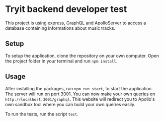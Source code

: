 # Tryit backend developer test

This project is using express, GraphQL and ApolloServer to access a database containing informations about music tracks.

## Setup

To setup the application, clone the repository on your own computer. Open the project folder in your terminal and run ```npm install```. 

## Usage  

After installing the packages, run ```npm run start```, to start the application. The server will run on port 3001. You can now make your own queries on ```http://localhost:3001/graphql```. This website will redirect you to Apollo's own sandbox tool where you can build your own queries easily.

To run the tests, run the script ```test```.
